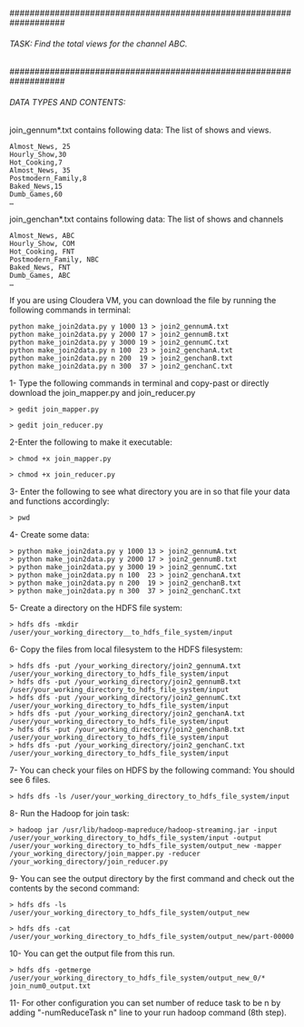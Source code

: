 

###################################################################
######  TASK: Find the total views for the channel ABC.
###################################################################
######  DATA TYPES AND CONTENTS:  

join_gennum*.txt contains following data: The list of shows and  views.

    Almost_News, 25
    Hourly_Show,30
    Hot_Cooking,7
    Almost_News, 35
    Postmodern_Family,8
    Baked_News,15
    Dumb_Games,60
    …

join_genchan*.txt contains following data: The list of shows and  channels 

    Almost_News, ABC
    Hourly_Show, COM
    Hot_Cooking, FNT
    Postmodern_Family, NBC
    Baked_News, FNT
    Dumb_Games, ABC
    …
 If you are using Cloudera VM, you can download the file  by running the following commands in terminal:
 
    python make_join2data.py y 1000 13 > join2_gennumA.txt
    python make_join2data.py y 2000 17 > join2_gennumB.txt
    python make_join2data.py y 3000 19 > join2_gennumC.txt
    python make_join2data.py n 100  23 > join2_genchanA.txt
    python make_join2data.py n 200  19 > join2_genchanB.txt
    python make_join2data.py n 300  37 > join2_genchanC.txt
 
 

1- Type the following commands in terminal and copy-past or directly download the join_mapper.py  and join_reducer.py 

    > gedit join_mapper.py

    > gedit join_reducer.py

2-Enter the following to make it executable:

    > chmod +x join_mapper.py

    > chmod +x join_reducer.py

3- Enter the following to see what directory you are in so that file your data and functions accordingly:

    > pwd

4- Create some data:

    > python make_join2data.py y 1000 13 > join2_gennumA.txt
    > python make_join2data.py y 2000 17 > join2_gennumB.txt
    > python make_join2data.py y 3000 19 > join2_gennumC.txt
    > python make_join2data.py n 100  23 > join2_genchanA.txt
    > python make_join2data.py n 200  19 > join2_genchanB.txt
    > python make_join2data.py n 300  37 > join2_genchanC.txt
    

5- Create a directory on the HDFS file system:

    > hdfs dfs -mkdir /user/your_working_directory__to_hdfs_file_system/input

6- Copy the files from local filesystem to the HDFS filesystem:

    > hdfs dfs -put /your_working_directory/join2_gennumA.txt /user/your_working_directory_to_hdfs_file_system/input
    > hdfs dfs -put /your_working_directory/join2_gennumB.txt /user/your_working_directory_to_hdfs_file_system/input
    > hdfs dfs -put /your_working_directory/join2_gennumC.txt /user/your_working_directory_to_hdfs_file_system/input
    > hdfs dfs -put /your_working_directory/join2_genchanA.txt /user/your_working_directory_to_hdfs_file_system/input
    > hdfs dfs -put /your_working_directory/join2_genchanB.txt /user/your_working_directory_to_hdfs_file_system/input
    > hdfs dfs -put /your_working_directory/join2_genchanC.txt /user/your_working_directory_to_hdfs_file_system/input

7- You can check your files on HDFS by the following command: You should see 6 files.

    > hdfs dfs -ls /user/your_working_directory_to_hdfs_file_system/input

8- Run the Hadoop for join task:

    > hadoop jar /usr/lib/hadoop-mapreduce/hadoop-streaming.jar -input /user/your_working_directory_to_hdfs_file_system/input -output /user/your_working_directory_to_hdfs_file_system/output_new -mapper /your_working_directory/join_mapper.py -reducer /your_working_directory/join_reducer.py

9- You can see the output directory by the first command and check out the contents by the second command:

    > hdfs dfs -ls /user/your_working_directory_to_hdfs_file_system/output_new

    > hdfs dfs -cat /user/your_working_directory_to_hdfs_file_system/output_new/part-00000

10- You can get the output file from this run.

    > hdfs dfs -getmerge /user/your_working_directory_to_hdfs_file_system/output_new_0/* join_num0_output.txt

11- For other configuration you can set number of reduce task to be n by adding "-numReduceTask n" line to your run hadoop command (8th step). 
 
 
